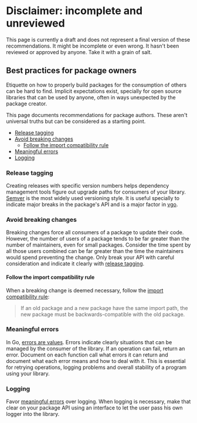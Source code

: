 # Disclaimer: incomplete and unreviewed

This page is currently a draft and does not represent a final version of these recommendations. It might be incomplete or even wrong. It hasn't been reviewed or approved by anyone. Take it with a grain of salt.

## Best practices for package owners

Etiquette on how to properly build packages for the consumption of others can be hard to find. Implicit expectations exist, specially for open source libraries that can be used by anyone, often in ways unexpected by the package creator.

This page documents recommendations for package authors. These aren't universal truths but can be considered as a starting point.

* [Release tagging](#release-tagging)
* [Avoid breaking changes](#avoid-breaking-changes)
  * [Follow the import compatibility rule](#follow-the-import-compatibility-rule)
* [Meaningful errors](#meaningful-errors)
* [Logging](#logging)

### Release tagging

Creating releases with specific version numbers helps dependency management tools figure out upgrade paths for consumers of your library. [Semver](https://semver.org/) is the most widely used versioning style. It is useful specially to indicate major breaks in the package's API and is a major factor in [vgo](https://github.com/golang/vgo).

### Avoid breaking changes

Breaking changes force all consumers of a package to update their code. However, the number of users of a package tends to be far greater than the number of maintainers, even for small packages. Consider the time spent by all those users combined can be far greater than the time the maintainers would spend preventing the change. Only break your API with careful consideration and indicate it clearly with [release tagging](#release-tagging).

#### Follow the import compatibility rule

When a breaking change is deemed necessary, follow the [import compatibility rule](https://research.swtch.com/vgo-intro):

> If an old package and a new package have the same import path,
> the new package must be backwards-compatible with the old package.

### Meaningful errors

In Go, [errors are values](https://blog.golang.org/errors-are-values). Errors indicate clearly situations that can be managed by the consumer of the library. If an operation can fail, return an error. Document on each function call what errors it can return and document what each error means and how to deal with it. This is essential for retrying operations, logging problems and overall stability of a program using your library.

### Logging

Favor [meaningful errors](#meaningful-errors) over logging. When logging is necessary, make that clear on your package API using an interface to let the user pass his own logger into the library.